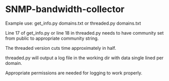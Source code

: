 # SNMP-bandwidth-collector

Example use: get_info.py domains.txt or threaded.py domains.txt

Line 17 of get_info.py or line 18 in threaded.py needs to have community set from public to appropriate community string.

The threaded version cuts time approximately in half.

threaded.py will output a log file in the working dir with data single lined per domain.

Appropriate permissions are needed for logging to work properly.

